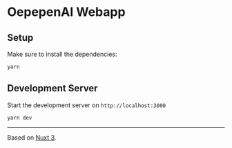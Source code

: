 # OepepenAI Webapp

## Setup

Make sure to install the dependencies:

```bash
yarn
```

## Development Server

Start the development server on `http://localhost:3000`

```bash
yarn dev
```

---

Based on [Nuxt 3](https://nuxt.com/docs/getting-started/introduction).
